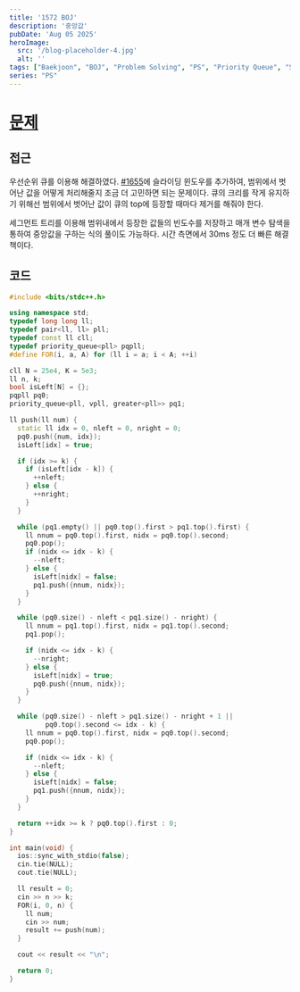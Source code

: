 ```yaml
---
title: '1572 BOJ'
description: '중앙값'
pubDate: 'Aug 05 2025'
heroImage:
  src: '/blog-placeholder-4.jpg'
  alt: ''
tags: ["Baekjoon", "BOJ", "Problem Solving", "PS", "Priority Queue", "Segment Tree"]
series: "PS"
---
```


# [문제](https://www.acmicpc.net/problem/1572)

## 접근

우선순위 큐를 이용해 해결하였다.
[#1655](https://www.acmicpc.net/problem/1655)에 슬라이딩 윈도우를 추가하여,
범위에서 벗어난 값을 어떻게 처리해줄지 조금 더 고민하면 되는 문제이다.
큐의 크리를 작게 유지하기 위해선 범위에서 벗어난 값이 큐의 top에 등장할 때마다 제거를 해줘야 한다.

세그먼트 트리를 이용해 범위내에서 등장한 값들의 빈도수를 저장하고
매개 변수 탐색을 통하여 중앙값을 구하는 식의 풀이도 가능하다.
시간 측면에서 30ms 정도 더 빠른 해결책이다.

## 코드

```c++
#include <bits/stdc++.h>

using namespace std;
typedef long long ll;
typedef pair<ll, ll> pll;
typedef const ll cll;
typedef priority_queue<pll> pqpll;
#define FOR(i, a, A) for (ll i = a; i < A; ++i)

cll N = 25e4, K = 5e3;
ll n, k;
bool isLeft[N] = {};
pqpll pq0;
priority_queue<pll, vpll, greater<pll>> pq1;

ll push(ll num) {
  static ll idx = 0, nleft = 0, nright = 0;
  pq0.push({num, idx});
  isLeft[idx] = true;

  if (idx >= k) {
    if (isLeft[idx - k]) {
      ++nleft;
    } else {
      ++nright;
    }
  }

  while (pq1.empty() || pq0.top().first > pq1.top().first) {
    ll nnum = pq0.top().first, nidx = pq0.top().second;
    pq0.pop();
    if (nidx <= idx - k) {
      --nleft;
    } else {
      isLeft[nidx] = false;
      pq1.push({nnum, nidx});
    }
  }

  while (pq0.size() - nleft < pq1.size() - nright) {
    ll nnum = pq1.top().first, nidx = pq1.top().second;
    pq1.pop();

    if (nidx <= idx - k) {
      --nright;
    } else {
      isLeft[nidx] = true;
      pq0.push({nnum, nidx});
    }
  }

  while (pq0.size() - nleft > pq1.size() - nright + 1 ||
         pq0.top().second <= idx - k) {
    ll nnum = pq0.top().first, nidx = pq0.top().second;
    pq0.pop();

    if (nidx <= idx - k) {
      --nleft;
    } else {
      isLeft[nidx] = false;
      pq1.push({nnum, nidx});
    }
  }

  return ++idx >= k ? pq0.top().first : 0;
}

int main(void) {
  ios::sync_with_stdio(false);
  cin.tie(NULL);
  cout.tie(NULL);

  ll result = 0;
  cin >> n >> k;
  FOR(i, 0, n) {
    ll num;
    cin >> num;
    result += push(num);
  }

  cout << result << "\n";

  return 0;
}
```